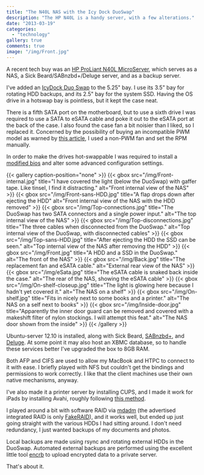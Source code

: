 ```yaml
---
title: "The N40L NAS with the Icy Dock DuoSwap"
description: "The HP N40L is a handy server, with a few alterations."
date: "2013-03-19"
categories: 
  - "technology"
gallery: true
comments: true
image: "/img/Front.jpg"
---
```


A recent tech buy was an [HP ProLiant N40L MicroServer](//n40l.fandom.com/wiki/HP_MicroServer_N40L_Wiki "HP ProLiant N40L"), which serves as a NAS, a Sick Beard/SABnzbd+/Deluge server, and as a backup server.

I've added an [IcyDock Duo Swap](//www.icydock.com/goods.php?id=141 "IcyDock Duo Swap") to the 5.25" bay. I use its 3.5" bay for rotating HDD backups, and its 2.5" bay for the system SSD. Having the OS drive in a hotswap bay is pointless, but it kept the case neat.

There is a fifth SATA port on the motherboard, but to use a sixth drive I was required to use a SATA to eSATA cable and poke it out to the eSATA port at the back of the case. I also found the case fan a bit noisier than I liked, so I replaced it. Concerned by the possibility of buying an incompatible PWM model as warned by [this article](//silentpcreview.com/hp-proliant-microserver/ "Quiet Fan Swap For HP MicroServer"), I used a non-PWM fan and set the RPM manually.

In order to make the drives hot-swappable I was required to install a [modified bios](//homeservershow.com/blog/byob-hardware/hp-proliant-n40l-microserver-build-and-bios-modification-revisited/ "HP ProLiant N40L MicroServer Build and BIOS Modification Revisited") and alter some advanced configuration settings.

{{< gallery caption-position="none" >}}
  {{< gbox src="/img/Front-internal.jpg" title="I have covered the light (below the DuoSwap) with gaffer tape. Like tinsel, I find it distracting." alt="Front internal view of the NAS" >}}
  {{< gbox src="/img/Front-sans-HDD.jpg" title="A flap drops down after ejecting the HDD" alt="Front internal view of the NAS with the HDD removed" >}}
  {{< gbox src="/img/Top-connections.jpg" title="The DuoSwap has two SATA connectors and a single power input." alt="The top internal view of the NAS" >}}
  {{< gbox src="/img/Top-disconnections.jpg" title="The three cables when disconnected from the DuoSwap." alt="Top internal view of the DuoSwap, with disconnected cables" >}}
  {{< gbox src="/img/Top-sans-HDD.jpg" title="After ejecting the HDD the SSD can be seen." alt="Top internal view of the NAS after removing the HDD" >}}
  {{< gbox src="/img/Front.jpg" title="A HDD and a SSD in the DuoSwap." alt="The front of the NAS" >}}
  {{< gbox src="/img/Back.jpg" title="The replacement fan and eSATA cable." alt="External rear view of the NAS" >}}
  {{< gbox src="/img/eSata.jpg" title="The eSATA cable is snaked back inside the case." alt="The rear of the NAS, showing the eSATA cable" >}}
  {{< gbox src="/img/On-shelf-closeup.jpg" title="The light is glowing here because I hadn't yet covered it." alt="The NAS on a shelf" >}}
  {{< gbox src="/img/On-shelf.jpg" title="Fits in nicely next to some books and a printer." alt="The NAS on a self next to books" >}}
  {{< gbox src="/img/Inside-door.jpg" title="Apparently the inner door guard can be removed and covered with a makeshift filter of nylon stockings. I will attempt this feat." alt="The NAS door shown from the inside" >}}
{{< /gallery >}}

Ubuntu-server 12.10 is installed, along with Sick Beard, [SABnzbd+](//sabnzbd.org "SABnzbd+"), and [Deluge](//deluge-torrent.org "Deluge"). At some point it may also host an XBMC database, so to handle these services better I've upgraded the box to 8GB RAM.

Both AFP and CIFS are used to allow my MacBook and HTPC to connect to it with ease. I briefly played with NFS but couldn't get the bindings and permissions to work correctly. I like that the client machines use their own native mechanisms, anyway.

I've also made it a printer server by installing CUPS, and I made it work for iPads by installing Avahi, roughly following [this method](//confoundedtech.blogspot.com.au/2012/12/ios6-airprint-without-true-airprint.html "Ubuntu 12.04 & iOS6 AirPrint without a true AirPrint compatible device ").

I played around a bit with software RAID via [mdadm](//www.ducea.com/2009/03/08/mdadm-cheat-sheet/ "mdadm Cheat Sheet") (the advertised integrated RAID is only [FakeRAID](//help.ubuntu.com/community/FakeRaidHowto "Ubuntu FakeRaidHowto")), and it works well, but ended up just going straight with the various HDDs I had sitting around. I don't need redundancy, I just wanted backups of my documents and photos.

Local backups are made using rsync and rotating external HDDs in the DuoSwap. Automated external backups are performed using the excellent little tool [encrb](//github.com/hoxu/encrb "encrb - encrypted remote backups") to upload encrypted data to a private server.

That's about it.